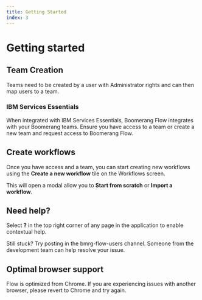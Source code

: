 ```yaml
---
title: Getting Started
index: 3
---
```


# Getting started

## Team Creation

Teams need to be created by a user with Administrator rights and can then map users to a team.

### IBM Services Essentials

When integrated with IBM Services Essentials, Boomerang Flow integrates with your Boomerang teams. Ensure you have access to a team or create a new team and request access to Boomerang Flow.

## Create workflows

Once you have access and a team, you can start creating new workflows using the **Create a new workflow** tile on the Workflows screen.

This will open a modal allow you to **Start from scratch** or **Import a workflow**.

## Need help?

Select **?** in the top right corner of any page in the application to enable contextual help.

Still stuck? Try posting in the bmrg-flow-users channel. Someone from the development team can help resolve your issue. 

## Optimal browser support

Flow is optimized from Chrome. If you are experiencing issues with another browser, please revert to Chrome and try again.